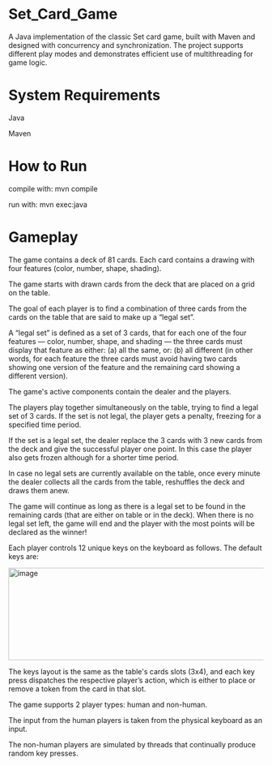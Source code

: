 # Set_Card_Game
A Java implementation of the classic Set card game, built with Maven and designed with concurrency and synchronization. The project supports different play modes and demonstrates efficient use of multithreading for game logic.

# System Requirements
Java

Maven

# How to Run

compile with: mvn compile

run with: mvn exec:java

# Gameplay
The game contains a deck of 81 cards. Each card contains a drawing with four features (color,
number, shape, shading).

The game starts with drawn cards from the deck that are placed on a grid on the table.

The goal of each player is to find a combination of three cards from the cards on the table that
are said to make up a “legal set”.

A “legal set” is defined as a set of 3 cards, that for each one of the four features — color,
number, shape, and shading — the three cards must display that feature as either: (a) all the
same, or: (b) all different (in other words, for each feature the three cards must avoid having
two cards showing one version of the feature and the remaining card showing a different
version).

The game's active components contain the dealer and the players.

The players play together simultaneously on the table, trying to find a legal set of 3 cards. 
If the set is not legal, the player gets a penalty, freezing for a specified time period.

If the set is a legal set, the dealer replace the 3 cards with 3 new cards from the deck and give the successful player one point.
In this case the player also gets frozen although for a shorter time period.

In case no legal sets are currently available on the table, once every minute the dealer collects all the cards from the table, reshuffles the
deck and draws them anew.

The game will continue as long as there is a legal set to be found in the remaining cards (that are
either on table or in the deck). When there is no legal set left, the game will end and the player
with the most points will be declared as the winner!

Each player controls 12 unique keys on the keyboard as follows. The default keys are:

<img width="835" height="182" alt="image" src="https://github.com/user-attachments/assets/c7a784ad-fcac-48ea-bc18-8d3579c319e7" />

The keys layout is the same as the table's cards slots (3x4), and each key press dispatches the
respective player’s action, which is either to place or remove a token from the card in that slot.

The game supports 2 player types: human and non-human.

The input from the human players is taken from the physical keyboard as an input.

The non-human players are simulated by threads that continually produce random key presses.

